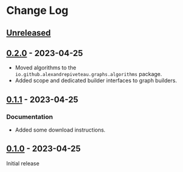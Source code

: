 # Change Log

## [Unreleased]

## [0.2.0] - 2023-04-25

+ Moved algorithms to the `io.github.alexandrepiveteau.graphs.algorithms`
  package.
+ Added scope and dedicated builder interfaces to graph builders.

## [0.1.1] - 2023-04-25

### Documentation

+ Added some download instructions.

## [0.1.0] - 2023-04-25

Initial release


[Unreleased]: https://github.com/cashapp/turbine/compare/0.2.0...HEAD
[0.2.0]: https://github.com/alexandrepiveteau/kotlin-graphs/releases/tag/0.2.0
[0.1.1]: https://github.com/alexandrepiveteau/kotlin-graphs/releases/tag/0.1.1
[0.1.0]: https://github.com/alexandrepiveteau/kotlin-graphs/releases/tag/0.1.0
